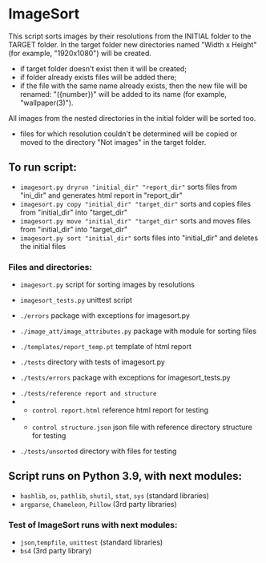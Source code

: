 ﻿# ImageSort

This script sorts images by their resolutions from the INITIAL folder to the TARGET folder.
In the target folder new directories named "Width x Height" (for example, "1920x1080") will be created.

* if target folder doesn't exist then it will be created;
* if folder already exists files will be added there;
* if the file with the same name already exists, then the new file will be renamed:
  "({number})" will be added to its name (for example, "wallpaper(3)").

All images from the nested directories in the initial folder will be sorted too.

* files for which resolution couldn't be determined will be copied or moved to the directory "Not images" in the target folder.


## To run script:
* `imagesort.py dryrun "initial_dir" "report_dir"` sorts files from "ini_dir" and generates html report in "report_dir"
* `imagesort.py copy "initial_dir" "target_dir"` sorts and copies files from "initial_dir" into "target_dir"
* `imagesort.py move "initial_dir" "target_dir"` sorts and moves files from "initial_dir" into "target_dir"
* `imagesort.py sort "initial_dir"` sorts files into "initial_dir" and deletes the initial files

### Files and directories:
* `imagesort.py` script for sorting images by resolutions
- `imagesort_tests.py` unittest script
* `./errors` package with exceptions for imagesort.py
- `./image_att/image_attributes.py` package with module for sorting files
* `./templates/report_temp.pt` template of html report
- `./tests` directory with tests of imagesort.py
* `./tests/errors` package with exceptions for imagesort_tests.py
- `./tests/reference report and structure`
- - `control report.html` reference html report for testing
- - `control structure.json` json file with reference directory structure for testing
* `./tests/unsorted` directory with files for testing

## Script runs on Python 3.9, with next modules:
* `hashlib`, `os`, `pathlib`, `shutil`, `stat`, `sys` (standard libraries)
* `argparse`, `Chameleon`, `Pillow`  (3rd party libraries)

### Test of ImageSort runs with next modules:
* `json`,`tempfile`, `unittest` (standard libraries)
* `bs4` (3rd party library)